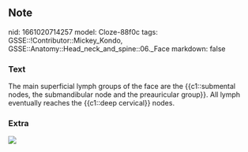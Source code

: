## Note
nid: 1661020714257
model: Cloze-88f0c
tags: GSSE::!Contributor::Mickey_Kondo, GSSE::Anatomy::Head_neck_and_spine::06._Face
markdown: false

### Text
The main superficial lymph groups of the face are the {{c1::submental nodes, the submandibular node and the preauricular group}}. All lymph eventually reaches the {{c1::deep cervical}} nodes.

### Extra
<img src="PA_illustration_LymphNodes_1200px_large.jpg">
